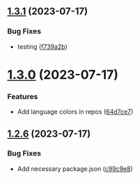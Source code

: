 ## [1.3.1](https://github.com/ghfetch/ghfetch/compare/v1.3.0...v1.3.1) (2023-07-17)


### Bug Fixes

* testing ([f739a2b](https://github.com/ghfetch/ghfetch/commit/f739a2b16902dfa999546001cfa7ad8637266ce8))



# [1.3.0](https://github.com/ghfetch/ghfetch/compare/v1.2.6...v1.3.0) (2023-07-17)


### Features

* Add language colors in repos ([64d7ce7](https://github.com/ghfetch/ghfetch/commit/64d7ce70b0e6ab218e7dd68cfc8bfaeddbb42326))



## [1.2.6](https://github.com/ghfetch/ghfetch/compare/c99c9e87c724fff616fde8274708ea6e30351f0e...v1.2.6) (2023-07-17)


### Bug Fixes

* Add necessary package.json ([c99c9e8](https://github.com/ghfetch/ghfetch/commit/c99c9e87c724fff616fde8274708ea6e30351f0e))




